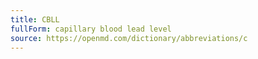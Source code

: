 ```yaml
---
title: CBLL
fullForm: capillary blood lead level
source: https://openmd.com/dictionary/abbreviations/c
---
```

